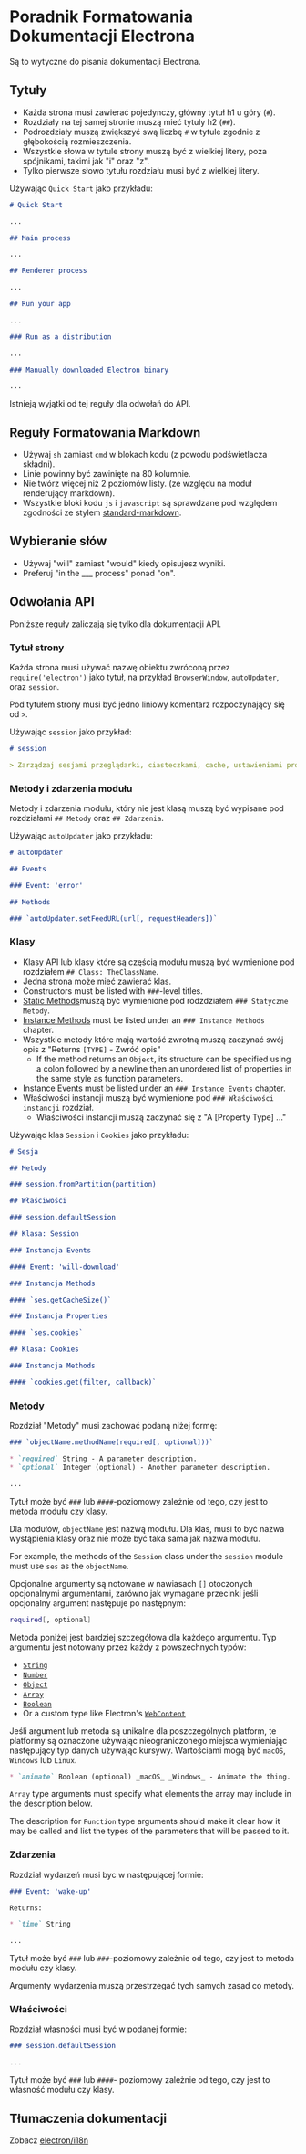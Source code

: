 # Poradnik Formatowania Dokumentacji Electrona

Są to wytyczne do pisania dokumentacji Electrona.

## Tytuły

* Każda strona musi zawierać pojedynczy, główny tytuł h1 u góry (`#`).
* Rozdziały na tej samej stronie muszą mieć tytuły h2 (`##`).
* Podrozdziały muszą zwiększyć swą liczbę `#` w tytule zgodnie z głębokością rozmieszczenia.
* Wszystkie słowa w tytule strony muszą być z wielkiej litery, poza spójnikami, takimi jak "i" oraz "z".
* Tylko pierwsze słowo tytułu rozdziału musi być z wielkiej litery.

Używając `Quick Start` jako przykładu:

```markdown
# Quick Start

...

## Main process

...

## Renderer process

...

## Run your app

...

### Run as a distribution

...

### Manually downloaded Electron binary

...
```

Istnieją wyjątki od tej reguły dla odwołań do API.

## Reguły Formatowania Markdown

* Używaj `sh` zamiast `cmd` w blokach kodu (z powodu podświetlacza składni).
* Linie powinny być zawinięte na 80 kolumnie.
* Nie twórz więcej niż 2 poziomów listy. (ze względu na moduł renderujący markdown).
* Wszystkie bloki kodu `js` i `javascript` są sprawdzane pod względem zgodności ze stylem [standard-markdown](http://npm.im/standard-markdown).

## Wybieranie słów

* Używaj "will" zamiast "would" kiedy opisujesz wyniki.
* Preferuj "in the ___ process" ponad "on".

## Odwołania API

Poniższe reguły zaliczają się tylko dla dokumentacji API.

### Tytuł strony

Każda strona musi używać nazwę obiektu zwróconą przez `require('electron')` jako tytuł, na przykład `BrowserWindow`, `autoUpdater`, oraz `session`.

Pod tytułem strony musi być jedno liniowy komentarz rozpoczynający się od `>`.

Używając `session` jako przykład:

```markdown
# session

> Zarządzaj sesjami przeglądarki, ciasteczkami, cache, ustawieniami proxy itd.
```

### Metody i zdarzenia modułu

Metody i zdarzenia modułu, który nie jest klasą muszą być wypisane pod rozdziałami `## Metody` oraz `## Zdarzenia`.

Używając `autoUpdater` jako przykładu:

```markdown
# autoUpdater

## Events

### Event: 'error'

## Methods

### `autoUpdater.setFeedURL(url[, requestHeaders])`
```

### Klasy

* Klasy API lub klasy które są częścią modułu muszą być wymienione pod rozdziałem `## Class: TheClassName`.
* Jedna strona może mieć zawierać klas.
* Constructors must be listed with `###`-level titles.
* [Static Methods](https://developer.mozilla.org/en-US/docs/Web/JavaScript/Reference/Classes/static)muszą być wymienione pod rodzdziałem `### Statyczne Metody`.
* [Instance Methods](https://developer.mozilla.org/en-US/docs/Web/JavaScript/Reference/Classes#Prototype_methods) must be listed under an `### Instance Methods` chapter.
* Wszystkie metody które mają wartość zwrotną muszą zaczynać swój opis z "Returns `[TYPE]` - Zwróć opis" 
  * If the method returns an `Object`, its structure can be specified using a colon followed by a newline then an unordered list of properties in the same style as function parameters.
* Instance Events must be listed under an `### Instance Events` chapter.
* Właściwości instancji muszą być wymienione pod `### Właściwości instancji` rozdział. 
  * Właściwości instancji muszą zaczynać się z "A [Property Type] ..."

Używając klas `Session` i `Cookies` jako przykładu:

```markdown
# Sesja

## Metody

### session.fromPartition(partition)

## Właściwości

### session.defaultSession

## Klasa: Session

### Instancja Events

#### Event: 'will-download'

### Instancja Methods

#### `ses.getCacheSize()`

### Instancja Properties

#### `ses.cookies`

## Klasa: Cookies

### Instancja Methods

#### `cookies.get(filter, callback)`
```

### Metody

Rozdział "Metody" musi zachować podaną niżej formę:

```markdown
### `objectName.methodName(required[, optional]))`

* `required` String - A parameter description.
* `optional` Integer (optional) - Another parameter description.

...
```

Tytuł może być `###` lub `####`-poziomowy zależnie od tego, czy jest to metoda modułu czy klasy.

Dla modułów, `objectName` jest nazwą modułu. Dla klas, musi to być nazwa wystąpienia klasy oraz nie może być taka sama jak nazwa modułu.

For example, the methods of the `Session` class under the `session` module must use `ses` as the `objectName`.

Opcjonalne argumenty są notowane w nawiasach `[]` otoczonych opcjonalnymi argumentami, zarówno jak wymagane przecinki jeśli opcjonalny argument następuje po następnym:

```sh
required[, optional]
```

Metoda poniżej jest bardziej szczegółowa dla każdego argumentu. Typ argumentu jest notowany przez każdy z powszechnych typów:

* [`String`](https://developer.mozilla.org/en-US/docs/Web/JavaScript/Reference/Global_Objects/String)
* [`Number`](https://developer.mozilla.org/en-US/docs/Web/JavaScript/Reference/Global_Objects/Number)
* [`Object`](https://developer.mozilla.org/en-US/docs/Web/JavaScript/Reference/Global_Objects/Object)
* [`Array`](https://developer.mozilla.org/en-US/docs/Web/JavaScript/Reference/Global_Objects/Array)
* [`Boolean`](https://developer.mozilla.org/en-US/docs/Web/JavaScript/Reference/Global_Objects/Boolean)
* Or a custom type like Electron's [`WebContent`](api/web-contents.md)

Jeśli argument lub metoda są unikalne dla poszczególnych platform, te platformy są oznaczone używając nieograniczonego miejsca wymieniając następujący typ danych używając kursywy. Wartościami mogą być `macOS`, `Windows` lub `Linux`.

```markdown
* `animate` Boolean (optional) _macOS_ _Windows_ - Animate the thing.
```

`Array` type arguments must specify what elements the array may include in the description below.

The description for `Function` type arguments should make it clear how it may be called and list the types of the parameters that will be passed to it.

### Zdarzenia

Rozdział wydarzeń musi byc w następującej formie:

```markdown
### Event: 'wake-up'

Returns:

* `time` String

...
```

Tytuł może być `###` lub `###`-poziomowy zależnie od tego, czy jest to metoda modułu czy klasy.

Argumenty wydarzenia muszą przestrzegać tych samych zasad co metody.

### Właściwości

Rozdział własności musi być w podanej formie:

```markdown
### session.defaultSession

...
```

Tytuł może być `###` lub `####`- poziomowy zależnie od tego, czy jest to własność modułu czy klasy.

## Tłumaczenia dokumentacji

Zobacz [electron/i18n](https://github.com/electron/i18n#readme)